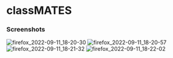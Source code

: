 # classMATES

### Screenshots
![firefox_2022-09-11_18-20-30](https://user-images.githubusercontent.com/6267244/189555652-6774050d-9f17-4b54-bfe3-a30d7d40db62.png)
![firefox_2022-09-11_18-20-57](https://user-images.githubusercontent.com/6267244/189555668-eb739f77-05ba-448a-b620-d53a476c0411.png)
![firefox_2022-09-11_18-21-32](https://user-images.githubusercontent.com/6267244/189555673-a978bf71-c03b-4e63-8982-80175cde145e.png)
![firefox_2022-09-11_18-22-02](https://user-images.githubusercontent.com/6267244/189555674-4dd3317a-cbca-40b8-a4bb-1df452a4f79c.png)
